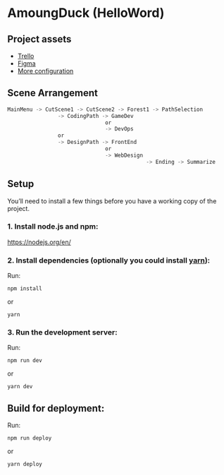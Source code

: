 <!-- Test Check -->

# AmoungDuck (HelloWord)

## Project assets
- [Trello](https://trello.com/b/gsRVRb5W/game-dev-hellogoose)
- [Figma](https://www.figma.com/file/De68DsnlzP3zmqom7YBVNx/Among-Goose?type=design&node-id=0%3A1&mode=design&t=MJVE60UIfElF4Rv3-1)
- [More configuration](https://photonstorm.github.io/phaser3-docs/Phaser.Types.Core.html)

## Scene Arrangement
```js
MainMenu -> CutScene1 -> CutScene2 -> Forest1 -> PathSelection 
                -> CodingPath -> GameDev
                               or
                               -> DevOps
                or 
                -> DesignPath -> FrontEnd
                               or
                               -> WebDesign
                                            -> Ending -> Summarize
```

## Setup

You’ll need to install a few things before you have a working copy of the project.

### 1. Install node.js and npm:

https://nodejs.org/en/

### 2. Install dependencies (optionally you could install [yarn](https://yarnpkg.com/)):

Run:

```cli
npm install
```

or

```cli
yarn
```

### 3. Run the development server:

Run:

```cli
npm run dev
```

or

```cli
yarn dev
```

## Build for deployment:

Run:

```cli
npm run deploy
```

or

```cli
yarn deploy
```
